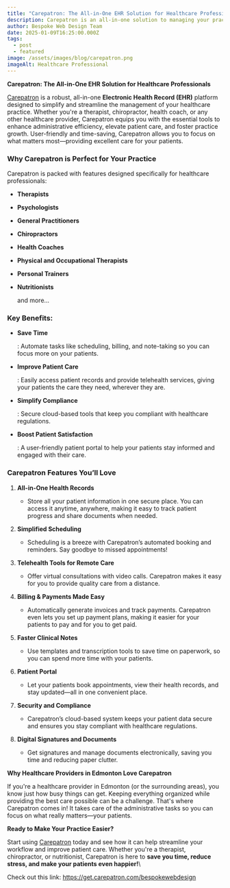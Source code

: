 ```yaml
---
title: "Carepatron: The All-in-One EHR Solution for Healthcare Professionals"
description: Carepatron is an all-in-one solution to managing your practice in one place.
author: Bespoke Web Design Team
date: 2025-01-09T16:25:00.000Z
tags:
  - post
  - featured
image: /assets/images/blog/carepatron.png
imageAlt: Healthcare Professional
---
```

**Carepatron: The All-in-One EHR Solution for Healthcare Professionals**

[Carepatron](https://get.carepatron.com/bespokewebdesign) is a robust, all-in-one **Electronic Health Record (EHR)** platform designed to simplify and streamline the management of your healthcare practice. Whether you're a therapist, chiropractor, health coach, or any other healthcare provider, Carepatron equips you with the essential tools to enhance administrative efficiency, elevate patient care, and foster practice growth. User-friendly and time-saving, Carepatron allows you to focus on what matters most—providing excellent care for your patients.

### **Why Carepatron is Perfect for Your Practice**

Carepatron is packed with features designed specifically for healthcare professionals:

* **Therapists**
* **Psychologists**
* **General Practitioners**
* **Chiropractors**
* **Health Coaches**
* **Physical and Occupational Therapists**
* **Personal Trainers**
* **Nutritionists**

   and more...

### **Key Benefits:**

* **Save Time**

  : Automate tasks like scheduling, billing, and note-taking so you can focus more on your patients.
* **Improve Patient Care**

  : Easily access patient records and provide telehealth services, giving your patients the care they need, wherever they are.
* **Simplify Compliance**

  : Secure cloud-based tools that keep you compliant with healthcare regulations.
* **Boost Patient Satisfaction**

  : A user-friendly patient portal to help your patients stay informed and engaged with their care.

### **Carepatron Features You’ll Love**

1. **All-in-One Health Records**

   * Store all your patient information in one secure place. You can access it anytime, anywhere, making it easy to track patient progress and share documents when needed.
2. **Simplified Scheduling**

   * Scheduling is a breeze with Carepatron’s automated booking and reminders. Say goodbye to missed appointments!
3. **Telehealth Tools for Remote Care**

   * Offer virtual consultations with video calls. Carepatron makes it easy for you to provide quality care from a distance.
4. **Billing & Payments Made Easy**

   * Automatically generate invoices and track payments. Carepatron even lets you set up payment plans, making it easier for your patients to pay and for you to get paid.
5. **Faster Clinical Notes**

   * Use templates and transcription tools to save time on paperwork, so you can spend more time with your patients.
6. **Patient Portal**

   * Let your patients book appointments, view their health records, and stay updated—all in one convenient place.
7. **Security and Compliance**

   * Carepatron’s cloud-based system keeps your patient data secure and ensures you stay compliant with healthcare regulations.
8. **Digital Signatures and Documents**

   * Get signatures and manage documents electronically, saving you time and reducing paper clutter.





**Why Healthcare Providers in Edmonton Love Carepatron**

If you're a healthcare provider in Edmonton (or the surrounding areas), you know just how busy things can get. Keeping everything organized while providing the best care possible can be a challenge. That's where Carepatron comes in! It takes care of the administrative tasks so you can focus on what really matters—your patients.

**Ready to Make Your Practice Easier?**

Start using [Carepatron](https://get.carepatron.com/bespokewebdesign) today and see how it can help streamline your workflow and improve patient care. Whether you're a therapist, chiropractor, or nutritionist, Carepatron is here to **save you time, reduce stress, and make your patients even happier!**\

Check out this link: <https://get.carepatron.com/bespokewebdesign>
